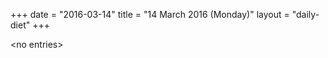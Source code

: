 +++
date = "2016-03-14"
title = "14 March 2016 (Monday)"
layout = "daily-diet"
+++

<p>&lt;no entries&gt;</p>